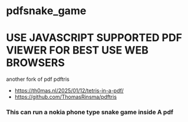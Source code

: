 # pdfsnake_game

# USE JAVASCRIPT SUPPORTED PDF VIEWER FOR BEST USE WEB BROWSERS

another fork of pdf pdftris
- https://th0mas.nl/2025/01/12/tetris-in-a-pdf/
- https://github.com/ThomasRinsma/pdftris

### This can run a nokia phone type snake game inside A pdf

